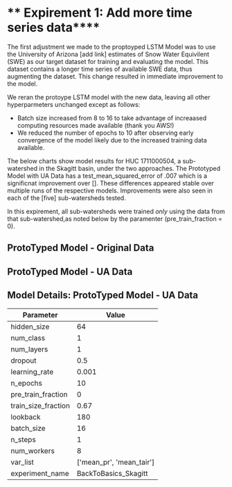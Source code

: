 # ** Expirement 1: Add more time series data****

The first adjustment we made to the proptoyped LSTM Model was to use the University of Arizona [add link] estimates of Snow Water Equivilent (SWE) as our
target dataset for training and evaluating the model.  This dataset contains a longer time series of available SWE data, thus augmenting the dataset.  This
change resulted in immediate improvement to the model.<br>

We reran the protoype LSTM model with the new data, leaving all other hyperparmeters unchanged except as follows: 
- Batch size increased from 8 to 16 to take advantage of increaased computing resources made available (thank you AWS!)
- We reduced the number of epochs to 10 after observing early convergence of the model likely due to the increased training data available.

The below charts show model results for HUC 1711000504, a sub-watershed in the Skagitt basin, under the two approaches. The Prototyped Model with UA Data has a test_mean_squared_error of .007 which is a significnat improvement over [].  These differences appeared stable over multiple runs of the respective models.  Improvements were also seen in each of the [five] sub-watersheds tested.  

In this expirement, all sub-watersheds were trained *only* using the data from that sub-watershed,as noted below by the paramenter (pre_train_fraction = 0).  

## ProtoTyped Model - Original Data 


## ProtoTyped Model - UA Data 







## Model Details: ProtoTyped Model - UA Data 
| Parameter           | Value                       |
|---------------------|-----------------------------|
| hidden_size         | 64                          |
| num_class           | 1                           |
| num_layers          | 1                           |
| dropout             | 0.5                         |
| learning_rate       | 0.001                       |
| n_epochs            | 10                          |
| pre_train_fraction  | 0                           |
| train_size_fraction | 0.67                        |
| lookback            | 180                         |
| batch_size          | 16                          |
| n_steps             | 1                           |
| num_workers         | 8                           |
| var_list            | ['mean_pr', 'mean_tair']    |
| experiment_name     | BackToBasics_Skagitt        |


